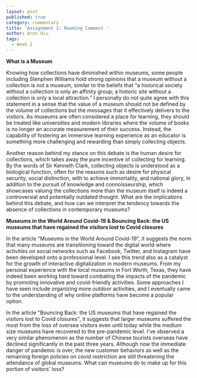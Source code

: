 ```yaml
---
layout: post
published: true
category: commentary
title: 'Assignment 2: Reading Comment '
author: Aron Qiu
tags:
  - Week 2
---
```

**What is a Museum**

Knowing how collections have diminished within museums, some people including Stenphen Williams hold strong opinions that a museum without a collection is not a museum, similar to the beliefs that “a historical society without a collection is only an affinity group; a historic site without a collection is only a local attraction.” I personally do not quite agree with this statement in a sense that the value of a museum should not be defined by the volume of collections but the messages that it effectively delivers to the visitors. As museums are often considered a place for learning, they should be treated like universities and modern libraries where the volume of books is no longer an accurate measurement of their success. Instead, the capability of fostering an immersive learning experience as an educator is something more challenging and rewarding than simply collecting objects. 

Another reason behind my stance on this debate is the human desire for collections, which takes away the pure incentive of collecting for learning. By the words of Sir Kenneth Clark, collecting objects is understood as a biological function, often for the reasons such as desire for physical security, social distinction, with to achieve immortality, and national glory, in addition to the pursuit of knowledge and connoisseurship, which showcases valuing the collections more than the museum itself is indeed a controversial and potentially outdated thought. What are the implications behind this debate, and how can we interpret the tendency towards the absence of collections in contemporary museums?

**Museums in the World Around Covid-19 & Bouncing Back: the US museums that have regained the visitors lost to Covid closures**

In the article "Museums in the World Around Covid-19", it suggests the norm that many museums are transitioning toward the digital world where activities on social networks such as Facebook, Twitter, and Instagram have been developed onto a professional level. I see this trend also as a catalyst for the growth of interactive digitalization in modern museums. From my personal experience with the local museums in Fort Worth, Texas, they have indeed been working hard toward combating the impacts of the pandemic by promoting innovative and covid-friendly activities. Some approaches I have seen include organizing more outdoor activities, and I eventually came to the understanding of why online platforms have become a popular option. 

In the article "Bouncing Back: the US museums that have regained the visitors lost to Covid closures", it suggests that larger museums suffered the most from the loss of oversea visitors even until today while the medium size museums have recovered to the pre-pandemic level. I've observed a very similar phenomenon as the number of Chinese tourists overseas have declined significantly in the past three years. Although now the immediate danger of pandemic is over, the new customer behaviors as well as the remaining foreign policies on covid restriction are still threatening the attendance of global museums. What can museums do to make up for this portion of visitors' loss?


